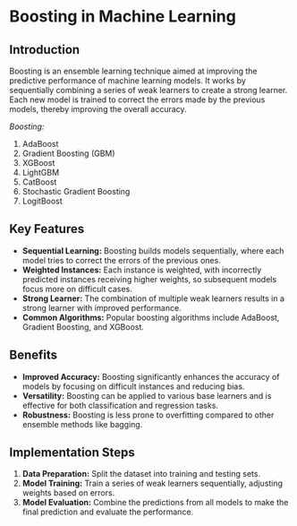 # Boosting in Machine Learning

## Introduction
Boosting is an ensemble learning technique aimed at improving the predictive performance of machine learning models. It works by sequentially combining a series of weak learners to create a strong learner. Each new model is trained to correct the errors made by the previous models, thereby improving the overall accuracy.

*Boosting:*
1. AdaBoost
2. Gradient Boosting (GBM)
3. XGBoost
4. LightGBM
5. CatBoost
6. Stochastic Gradient Boosting
7. LogitBoost

## Key Features
- **Sequential Learning:** Boosting builds models sequentially, where each model tries to correct the errors of the previous ones.
- **Weighted Instances:** Each instance is weighted, with incorrectly predicted instances receiving higher weights, so subsequent models focus more on difficult cases.
- **Strong Learner:** The combination of multiple weak learners results in a strong learner with improved performance.
- **Common Algorithms:** Popular boosting algorithms include AdaBoost, Gradient Boosting, and XGBoost.

## Benefits
- **Improved Accuracy:** Boosting significantly enhances the accuracy of models by focusing on difficult instances and reducing bias.
- **Versatility:** Boosting can be applied to various base learners and is effective for both classification and regression tasks.
- **Robustness:** Boosting is less prone to overfitting compared to other ensemble methods like bagging.

## Implementation Steps
1. **Data Preparation:** Split the dataset into training and testing sets.
2. **Model Training:** Train a series of weak learners sequentially, adjusting weights based on errors.
3. **Model Evaluation:** Combine the predictions from all models to make the final prediction and evaluate the performance.
